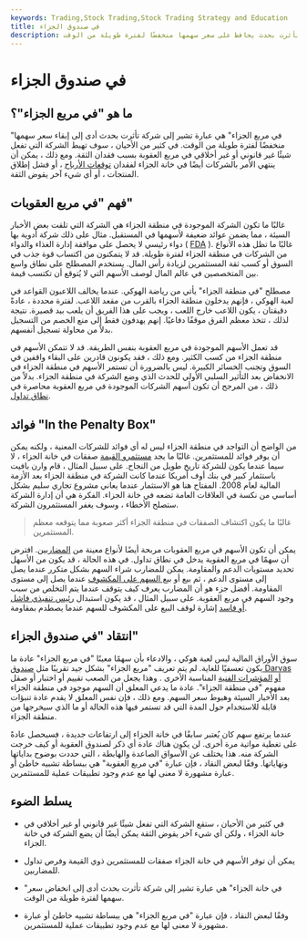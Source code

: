 ```yaml
---
keywords: Trading,Stock Trading,Stock Trading Strategy and Education
title: في صندوق الجزاء
description: في مربع الجزاء عبارة تشير إلى شركة تأثرت بحدث يحافظ على سعر سهمها منخفضًا لفترة طويلة من الوقت.
---
```


# في صندوق الجزاء
## ما هو "في مربع الجزاء"؟

"في مربع الجزاء" هي عبارة تشير إلى شركة تأثرت بحدث أدى إلى إبقاء سعر سهمها منخفضًا لفترة طويلة من الوقت. في كثير من الأحيان ، سوف تهبط الشركة التي تفعل شيئًا غير قانوني أو غير أخلاقي في مربع العقوبة بسبب فقدان الثقة. ومع ذلك ، يمكن أن ينتهي الأمر بالشركات أيضًا في خانة الجزاء لفقدان [توقعات الأرباح](/earningsestimate) ، أو فشل إطلاق المنتجات ، أو أي شيء آخر يقوض الثقة.

## فهم "في مربع العقوبات"

غالبًا ما تكون الشركة الموجودة في منطقة الجزاء هي الشركة التي تلقت بعض الأخبار السيئة ، مما يضمن عوائد ضعيفة لأسهمها في المستقبل. مثال على ذلك شركة أدوية بها دواء رئيسي لا يحصل على موافقة إدارة الغذاء والدواء ( [FDA](/fda) ). غالبًا ما تظل هذه الأنواع من الشركات في منطقة الجزاء لفترة طويلة. قد لا يتمكنون من اكتساب قوة جذب في السوق أو كسب ثقة المستثمرين لزيادة رأس المال. يستخدم المصطلح على نطاق واسع بين المتخصصين في عالم المال لوصف الأسهم التي لا يُتوقع أن تكتسب قيمة.

مصطلح "في منطقة الجزاء" يأتي من رياضة الهوكي. عندما يخالف اللاعبون القواعد في لعبة الهوكي ، فإنهم يدخلون منطقة الجزاء بالقرب من مقعد اللاعب. لفترة محددة ، عادةً دقيقتان ، يكون اللاعب خارج اللعب ، ويجب على هذا الفريق أن يلعب بيد قصيرة. نتيجة لذلك ، تتخذ معظم الفرق موقفًا دفاعيًا. إنهم يهدفون فقط إلى منع الخصم من التسجيل بدلاً من محاولة تسجيل أنفسهم.

قد تعمل الأسهم الموجودة في مربع العقوبة بنفس الطريقة. قد لا تتمكن الأسهم في منطقة الجزاء من كسب الكثير. ومع ذلك ، فقد يكونون قادرين على البقاء واقفين في السوق وتجنب الخسائر الكبيرة. ليس بالضرورة أن تستمر الأسهم في منطقة الجزاء في الانخفاض بعد التأثير السلبي الأولي للحدث الذي وضع الشركة في منطقة الجزاء. بدلاً من ذلك ، من المرجح أن تكون أسهم الشركات الموجودة في مربع العقوبة محاصرة في [نطاق تداول](/tradingrange).

## فوائد "In the Penalty Box"

من الواضح أن التواجد في منطقة الجزاء ليس له أي فوائد للشركات المعنية ، ولكنه يمكن أن يوفر فوائد للمستثمرين. غالبًا ما يجد [مستثمرو القيمة](/valueinvesting) صفقات في خانة الجزاء ، لا سيما عندما يكون للشركة تاريخ طويل من النجاح. على سبيل المثال ، قام وارن بافيت باستثمار كبير في بنك أوف أمريكا عندما كانت الشركة في منطقة الجزاء بعد الأزمة المالية لعام 2008. المفتاح هنا هو الاستثمار عندما يعاني مشروع تجاري سليم بشكل أساسي من نكسة في العلاقات العامة تضعه في خانة الجزاء. الفكرة هي أن إدارة الشركة ستصلح الأخطاء ، وسوف يغفر المستثمرون الشركة.

> غالبًا ما يكون اكتشاف الصفقات في منطقة الجزاء أكثر صعوبة مما يتوقعه معظم المستثمرين.

>

يمكن أن تكون الأسهم في مربع العقوبات مربحة أيضًا لأنواع معينة من [المضاربين](/speculator). افترض أن سهمًا في مربع العقوبة يدخل في نطاق تداول. في هذه الحالة ، قد يكون من الأسهل تحديد مستويات الدعم والمقاومة. يمكن للمضارب شراء السهم بشكل متكرر عندما يصل إلى مستوى الدعم ، ثم بيع أو [بيع السهم على المكشوف](/shortselling) عندما يصل إلى مستوى المقاومة. أفضل جزء هو أن المضارب يعرف كيف يتوقف عندما يتم التخلص من سبب وجود السهم في مربع العقوبة. على سبيل المثال ، قد يكون استبدال [رئيس تنفيذي فاشل أو فاسد](/ceo) إشارة لوقف البيع على المكشوف للسهم عندما يصطدم بمقاومة.

## انتقاد "في صندوق الجزاء"

سوق الأوراق المالية ليس لعبة هوكي ، والادعاء بأن سهمًا معينًا "في مربع الجزاء" عادة ما يكون تعسفيًا للغاية. لم يتم تعريف "مربع الجزاء" بشكل جيد تقريبًا مثل [صندوق Darvas أو](/darvasboxtheory) [المؤشرات الفنية](/technicalindicator) المناسبة الأخرى . وهذا يجعل من الصعب تقييم أو اختبار أو صقل مفهوم "في منطقة الجزاء". عادة ما يدعي المعلق أن السهم موجود في منطقة الجزاء بعد الأخبار السيئة وهبوط سعر السهم. ومع ذلك ، فإن نفس المعلق لا يقدم عادة تنبؤات قابلة للاستخدام حول المدة التي قد تستمر فيها هذه الحالة أو ما الذي سيخرجها من منطقة الجزاء.

عندما يرتفع سهم كان يُعتبر سابقًا في خانة الجزاء إلى ارتفاعات جديدة ، فسيحصل عادةً على تغطية مواتية مرة أخرى. لن يكون هناك عادة أي ذكر لصندوق العقوبة أو كيف خرجت الشركة منه. هذا يختلف عن الأسواق الصاعدة والهابطة ، التي حددت بوضوح بداياتها ونهاياتها. وفقًا لبعض النقاد ، فإن عبارة "في مربع العقوبة" هي ببساطة تشبيه خاطئ أو عبارة مشهورة لا معنى لها مع عدم وجود تطبيقات عملية للمستثمرين.

## يسلط الضوء

- في كثير من الأحيان ، ستقع الشركة التي تفعل شيئًا غير قانوني أو غير أخلاقي في خانة الجزاء ، ولكن أي شيء آخر يقوض الثقة يمكن أيضًا أن يضع الشركة في خانة الجزاء.

- يمكن أن توفر الأسهم في خانة الجزاء صفقات للمستثمرين ذوي القيمة وفرص تداول للمضاربين.

- "في خانة الجزاء" هي عبارة تشير إلى شركة تأثرت بحدث أدى إلى انخفاض سعر سهمها لفترة طويلة من الوقت.

- وفقًا لبعض النقاد ، فإن عبارة "في مربع الجزاء" هي ببساطة تشبيه خاطئ أو عبارة مشهورة لا معنى لها مع عدم وجود تطبيقات عملية للمستثمرين.

